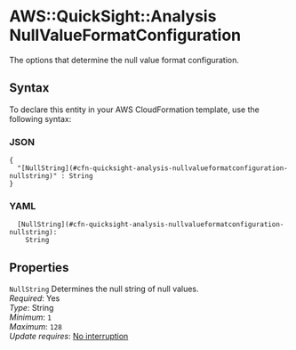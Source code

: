 # AWS::QuickSight::Analysis NullValueFormatConfiguration<a name="aws-properties-quicksight-analysis-nullvalueformatconfiguration"></a>

The options that determine the null value format configuration\.

## Syntax<a name="aws-properties-quicksight-analysis-nullvalueformatconfiguration-syntax"></a>

To declare this entity in your AWS CloudFormation template, use the following syntax:

### JSON<a name="aws-properties-quicksight-analysis-nullvalueformatconfiguration-syntax.json"></a>

```
{
  "[NullString](#cfn-quicksight-analysis-nullvalueformatconfiguration-nullstring)" : String
}
```

### YAML<a name="aws-properties-quicksight-analysis-nullvalueformatconfiguration-syntax.yaml"></a>

```
  [NullString](#cfn-quicksight-analysis-nullvalueformatconfiguration-nullstring): 
    String
```

## Properties<a name="aws-properties-quicksight-analysis-nullvalueformatconfiguration-properties"></a>

`NullString`  <a name="cfn-quicksight-analysis-nullvalueformatconfiguration-nullstring"></a>
Determines the null string of null values\.  
*Required*: Yes  
*Type*: String  
*Minimum*: `1`  
*Maximum*: `128`  
*Update requires*: [No interruption](https://docs.aws.amazon.com/AWSCloudFormation/latest/UserGuide/using-cfn-updating-stacks-update-behaviors.html#update-no-interrupt)